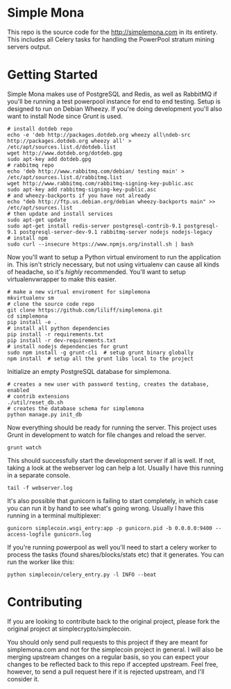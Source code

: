 Simple Mona
===========

This repo is the source code for the http://simplemona.com in its entirety.
This includes all Celery tasks for handling the PowerPool stratum mining servers
output.

Getting Started
===============

Simple Mona makes use of PostgreSQL and Redis, as well as RabbitMQ if you'll
be running a test powerpool instance for end to end testing. Setup is designed
to run on Debian Wheezy. If you're doing development you'll also want to install
Node since Grunt is used.

    # install dotdeb repo
    echo -e 'deb http://packages.dotdeb.org wheezy all\ndeb-src http://packages.dotdeb.org wheezy all' > /etc/apt/sources.list.d/dotdeb.list
    wget http://www.dotdeb.org/dotdeb.gpg
    sudo apt-key add dotdeb.gpg
    # rabbitmq repo
    echo 'deb http://www.rabbitmq.com/debian/ testing main' > /etc/apt/sources.list.d/rabbitmq.list
    wget http://www.rabbitmq.com/rabbitmq-signing-key-public.asc
    sudo apt-key add rabbitmq-signing-key-public.asc
    # and wheezy-backports if you have not already
    echo "deb http://ftp.us.debian.org/debian wheezy-backports main" >> /etc/apt/sources.list
    # then update and install services
    sudo apt-get update
    sudo apt-get install redis-server postgresql-contrib-9.1 postgresql-9.1 postgresql-server-dev-9.1 rabbitmq-server nodejs nodejs-legacy
    # install npm
    sudo curl --insecure https://www.npmjs.org/install.sh | bash

Now you'll want to setup a Python virtual enviroment to run the application in.
This isn't stricly necessary, but not using virtualenv can cause all kinds of 
headache, so it's *highly* recommended. You'll want to setup virtualenvwrapper 
to make this easier.

    # make a new virtual enviroment for simplemona
    mkvirtualenv sm
    # clone the source code repo
    git clone https://github.com/liliff/simplemona.git
    cd simplemona
    pip install -e .
    # install all python dependencies
    pip install -r requirements.txt
    pip install -r dev-requirements.txt
    # install nodejs dependencies for grunt
    sudo npm install -g grunt-cli  # setup grunt binary globally
    npm install  # setup all the grunt libs local to the project

Initialize an empty PostgreSQL database for simplemona.

    # creates a new user with password testing, creates the database, enabled
    # contrib extensions
    ./util/reset_db.sh
    # creates the database schema for simplemona
    python manage.py init_db

Now everything should be ready for running the server. This project uses Grunt
in development to watch for file changes and reload the server.

    grunt watch

This should successfully start the development server if all is well. If not,
taking a look at the webserver log can help a lot. Usually I have this running in a
separate console.

    tail -f webserver.log

It's also possible that gunicorn is failing to start completely, in which case
you can run it by hand to see what's going wrong. Usually I have this running
in a terminal multiplexer:

    gunicorn simplecoin.wsgi_entry:app -p gunicorn.pid -b 0.0.0.0:9400 --access-logfile gunicorn.log

If you're running powerpool as well you'll need to start a celery worker to process
the tasks (found shares/blocks/stats etc) that it generates. You can run the worker
like this:

    python simplecoin/celery_entry.py -l INFO --beat

Contributing
============

If you are looking to contribute back to the original project, please fork the
original project at simplecrypto/simplecoin.

You should only send pull requests to this project if they are meant for 
simplemona.com and not for the simplecoin project in general. I will also be
merging upstream changes on a regular basis, so you can expect your changes to
be reflected back to this repo if accepted upstream. Feel free, however, to
send a pull request here if it is rejected upstream, and I'll consider it.
